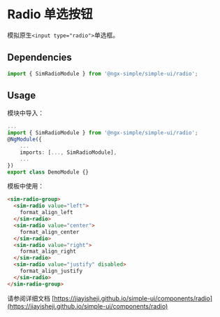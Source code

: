# Radio 单选按钮

模拟原生`<input type="radio">`单选框。

## Dependencies

```ts
import { SimRadioModule } from '@ngx-simple/simple-ui/radio';
```

## Usage

模块中导入：

```ts
...
import { SimRadioModule } from '@ngx-simple/simple-ui/radio';
@NgModule({
    ...
    imports: [..., SimRadioModule],
    ...
})
export class DemoModule {}
```

模板中使用：

```html
<sim-radio-group>
  <sim-radio value="left">
    format_align_left
  </sim-radio>
  <sim-radio value="center">
    format_align_center
  </sim-radio>
  <sim-radio value="right">
    format_align_right
  </sim-radio>
  <sim-radio value="justify" disabled>
    format_align_justify
  </sim-radio>
</sim-radio-group>
```

请参阅详细文档 [https://jiayisheji.github.io/simple-ui/components/radio](https://jiayisheji.github.io/simple-ui/components/radio)
